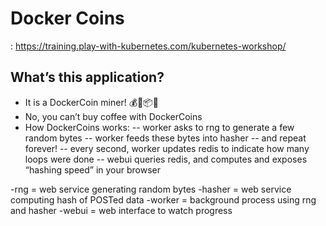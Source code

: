 # Docker Coins

 : https://training.play-with-kubernetes.com/kubernetes-workshop/


## What’s this application?
- It is a DockerCoin miner! 💰🐳📦🚢
- No, you can’t buy coffee with DockerCoins
- How DockerCoins works:
  -- worker asks to rng to generate a few random bytes
  -- worker feeds these bytes into hasher
  -- and repeat forever!
  -- every second, worker updates redis to indicate how many loops were done
  -- webui queries redis, and computes and exposes “hashing speed” in your browser


-rng = web service generating random bytes
-hasher = web service computing hash of POSTed data
-worker = background process using rng and hasher
-webui = web interface to watch progress

